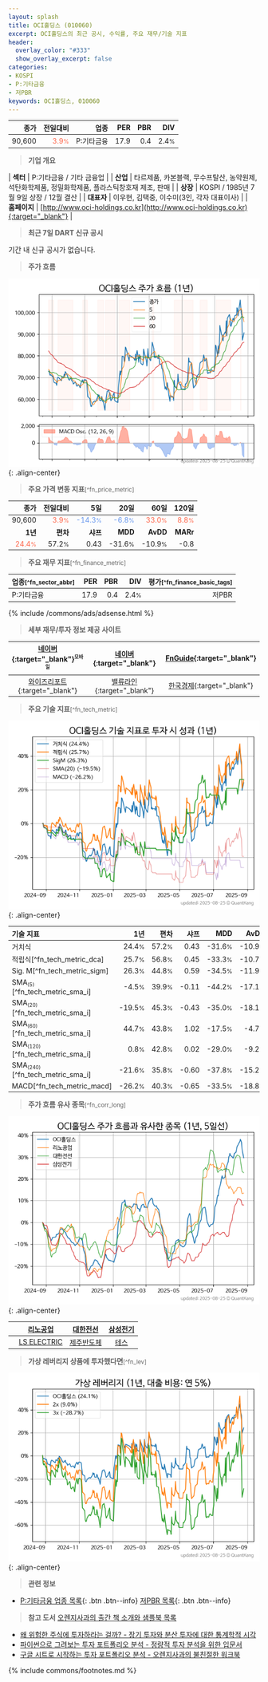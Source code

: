 ```yaml
---
layout: splash
title: OCI홀딩스 (010060)
excerpt: OCI홀딩스의 최근 공시, 수익률, 주요 재무/기술 지표
header:
  overlay_color: "#333"
  show_overlay_excerpt: false
categories:
- KOSPI
- P:기타금융
- 저PBR
keywords: OCI홀딩스, 010060
---
```


| **종가** | **전일대비** | **업종** | **PER** | **PBR** | **DIV** |
| -------: | -----------: | -------: | ------: | ------: | ------: |
| 90,600 | <span style="color: tomato">3.9<small>%</small></span> | P:기타금융 | 17.9 | 0.4 | 2.4<small>%</small> |

<!-- more -->


> **기업 개요**<a id="company"></a>

| <span style="white-space:nowrap;">**섹터**</span> | P:기타금융 / 기타 금융업 |
| <span style="white-space:nowrap;">**산업**</span> | 타르제품, 카본블랙, 무수프탈산, 농약원제, 석탄화학제품, 정밀화학제품, 플라스틱창호재 제조, 판매 |
| <span style="white-space:nowrap;">**상장**</span> | KOSPI / 1985년 7월 9일 상장 / 12월 결산 |
| <span style="white-space:nowrap;">**대표자**</span> | 이우현, 김택중, 이수미(3인, 각자 대표이사) |
| <span style="white-space:nowrap;">**홈페이지**</span> | [http://www.oci-holdings.co.kr](http://www.oci-holdings.co.kr){:target="_blank"} |


> **최근 7일 DART 신규 공시**<a id="dart"></a>

기간 내 신규 공시가 없습니다.


> **주가 흐름**<a id="price"></a>

![010060](/stock/images/010060.png){: .align-center}


> **주요 가격 변동 지표**<small>[^fn_price_metric]</small>

| **종가** | **전일대비** | **5일** | **20일** | **60일** | **120일** |
| -------: | -----------: | ------: | -------: | -------: | --------: |
| 90,600 | <span style="color: tomato">3.9<small>%</small></span> | <span style="color: cornflowerblue">-14.3<small>%</small></span> | <span style="color: cornflowerblue">-6.8<small>%</small></span> | <span style="color: tomato">33.0<small>%</small></span> | <span style="color: tomato">8.8<small>%</small></span> |
| **1년** | **편차** | **샤프** | **MDD** | **AvDD** | **MARr** |
| <span style="color: tomato">24.4<small>%</small></span> | 57.2<small>%</small> | 0.43 | -31.6<small>%</small> | -10.9<small>%</small> | -0.8 |


> **주요 재무 지표**<small>[^fn_finance_metric]</small>

| **업종**<small>[^fn_sector_abbr]</small> | **PER** | **PBR** | **DIV** | **평가**<small>[^fn_finance_basic_tags]</small> |
| :--------------------------------------- | ------: | ------: | ------: | ----------------------------------------------: |
| P:기타금융 | 17.9 | 0.4 | 2.4<small>%</small> | 저PBR |



{% include /commons/ads/adsense.html %}

> **세부 재무/투자 정보 제공 사이트**

| [네이버](https://m.stock.naver.com/domestic/stock/010060/finance/summary){:target="_blank"}<sup><small>모바일</small></sup> | [네이버](https://finance.naver.com/item/coinfo.naver?code=010060){:target="_blank"} | [FnGuide](https://comp.fnguide.com/SVO2/ASP/SVD_Invest.asp?gicode=A010060&MenuYn=Y){:target="_blank"} |
| :---: | :---: | :---: |
| [와이즈리포트](https://comp.wisereport.co.kr/company/c1040001.aspx?cmp_cd=010060){:target="_blank"} | [밸류라인](https://www.valueline.co.kr/finance/summary/010060){:target="_blank"} | [한국경제](https://markets.hankyung.com/stock/010060/financial-summary){:target="_blank"} |


> **주요 기술 지표**<small>[^fn_tech_metric]</small>


![010060](/stock/images/010060_tech.png){: .align-center}

| **기술 지표** | **1년** | **편차** | **샤프** | **MDD** | **AvDD** |
| :------------ | ------: | -----------: | -------: | ------: | -------: |
| 거치식 | 24.4<small>%</small> | 57.2<small>%</small> | 0.43 | -31.6<small>%</small> | -10.9<small>%</small> |
| 적립식[^fn_tech_metric_dca] | 25.7<small>%</small> | 56.8<small>%</small> | 0.45 | -33.3<small>%</small> | -10.7<small>%</small> |
| Sig. M[^fn_tech_metric_sigm] | 26.3<small>%</small> | 44.8<small>%</small> | 0.59 | -34.5<small>%</small> | -11.9<small>%</small> |
| SMA<small><sub>(5)</sub></small>[^fn_tech_metric_sma_i] | -4.5<small>%</small> | 39.9<small>%</small> | -0.11 | -44.2<small>%</small> | -17.1<small>%</small> |
| SMA<small><sub>(20)</sub></small>[^fn_tech_metric_sma_i] | -19.5<small>%</small> | 45.3<small>%</small> | -0.43 | -35.0<small>%</small> | -18.1<small>%</small> |
| SMA<small><sub>(60)</sub></small>[^fn_tech_metric_sma_i] | 44.7<small>%</small> | 43.8<small>%</small> | 1.02 | -17.5<small>%</small> | -4.7<small>%</small> |
| SMA<small><sub>(120)</sub></small>[^fn_tech_metric_sma_i] | 0.8<small>%</small> | 42.8<small>%</small> | 0.02 | -29.0<small>%</small> | -9.2<small>%</small> |
| SMA<small><sub>(240)</sub></small>[^fn_tech_metric_sma_i] | -21.6<small>%</small> | 35.8<small>%</small> | -0.60 | -37.8<small>%</small> | -15.2<small>%</small> |
| MACD[^fn_tech_metric_macd] | -26.2<small>%</small> | 40.3<small>%</small> | -0.65 | -33.5<small>%</small> | -18.8<small>%</small> |


> **주가 흐름 유사 종목**<a id="corr"></a><small>[^fn_corr_long]</small>

![010060](/stock/images/010060_corr.png){: .align-center}

|       | [리노공업](/058470/) | [대한전선](/001440/) | [삼성전기](/009150/) |
| :---: | :------------------------------------: | :------------------------------------: | :------------------------------------: |
|       | [LS ELECTRIC](/010120/) | [제주반도체](/080220/) | [테스](/095610/) |


> **가상 레버리지 상품에 투자했다면**<a id="2x"></a><small>[^fn_lev]</small>

![010060](/stock/images/010060_2x.png){: .align-center}


> **관련 정보**

- [P:기타금융 업종 목록](/stats/sector/kospi_업종_기타금융_종목/){: .btn .btn--info} [저PBR 목록](/fn/fn_low_pbr/){: .btn .btn--info}

> **참고 도서** [오렌지사과의 출간 책 소개와 샘플북 목록](https://kongdori.tistory.com/691)

- [왜 위험한 주식에 투자하라는 걸까? - 장기 투자와 분산 투자에 대한 통계학적 시각](https://kongdori.tistory.com/421)
- [파이썬으로 그려보는 투자 포트폴리오 분석  - 정량적 투자 분석을 위한 입문서](https://kongdori.tistory.com/643)
- [구글 시트로 시작하는 투자 포트폴리오 분석 - 오렌지사과의 불친절한 워크북](https://kongdori.tistory.com/449)


{% include commons/footnotes.md %}